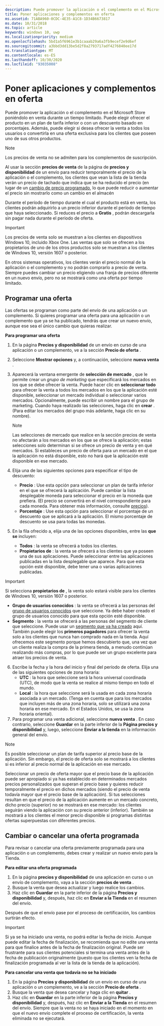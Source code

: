 ```yaml
---
description: Puede promover la aplicación o el complemento en el Microsoft Store poniéndolo en venta durante un tiempo limitado.
title: Poner aplicaciones y complementos en oferta
ms.assetid: 71ABA960-0CDC-4E35-A1C8-1D34B6673817
ms.date: 10/31/2018
ms.topic: article
keywords: windows 10, uwp
ms.localizationpriority: medium
ms.openlocfilehash: 5bd1a5f6961e3b1caaab29a6a3fb9ecef2e9d6ef
ms.sourcegitcommit: a3bbd3dd13be5d2f8a2793717adf4276840ee17d
ms.translationtype: MT
ms.contentlocale: es-ES
ms.lasthandoff: 10/30/2020
ms.locfileid: "93035008"
---
```

# <a name="put-apps-and-add-ons-on-sale"></a>Poner aplicaciones y complementos en oferta

Puede promover la aplicación o el complemento en el Microsoft Store poniéndolo en venta durante un tiempo limitado. Puede elegir ofrecer el producto en un plan de tarifa inferior o con un descuento basado en porcentajes. Además, puede elegir si desea ofrecer la venta a todos los usuarios o convertirla en una oferta exclusiva para los clientes que poseen uno de sus otros productos.

> [!NOTE]
> Los precios de venta no se admiten para los complementos de suscripción.

Al usar la sección **precios de venta** de la página de **precios y disponibilidad** de un envío para reducir temporalmente el precio de la aplicación o el complemento, los clientes que vean la lista de la tienda verán un precio de tachado que indica que se ha reducido el precio (en lugar de un [cambio de precio programado](set-and-schedule-app-pricing.md#schedule-price-changes), lo que puede reducir o aumentar el precio sin mostrarlo como un cambio en el almacén 

Durante el período de tiempo durante el cual el producto está en venta, los clientes podrán adquirirlo a un precio inferior durante el período de tiempo que haya seleccionado. Si reduces el precio a **Gratis** , podrán descargarla sin pagar nada durante el periodo de oferta.

> [!IMPORTANT]
> Los precios de venta solo se muestran a los clientes en dispositivos Windows 10, incluido Xbox One. Las ventas que solo se ofrecen a los propietarios de uno de los otros productos solo se muestran a los clientes de Windows 10, versión 1607 o posterior.
> 
> En otros sistemas operativos, los clientes verán el precio normal de la aplicación o el complemento y no podrán comprarlo a precio de venta. Siempre puedes cambiar un precio eligiendo una franja de precios diferente en un nuevo envío, pero no se mostrará como una oferta por tiempo limitado.


## <a name="scheduling-a-sale"></a>Programar una oferta

Las ofertas se programan como parte del envío de una aplicación o un complemento. Si quieres programar una oferta para una aplicación o un complemento que ya se ha publicado, tendrás que crear un nuevo envío, aunque ese sea el único cambio que quieras realizar.

**Para programar una oferta**

1. En la página **Precios y disponibilidad** de un envío en curso de una aplicación o un complemento, ve a la sección **Precio de oferta** .
2. Seleccione **Mostrar opciones** y, a continuación, seleccione **nueva venta** .
3. Aparecerá la ventana emergente de **selección de mercado** , que le permite crear un *grupo de marketing* que especificará los mercados en los que se debe ofrecer la venta. Puede hacer clic en **seleccionar todo** para ofrecer la venta a todos los mercados en los que la aplicación esté disponible, seleccionar un mercado individual o seleccionar varios mercados. Opcionalmente, puede escribir un nombre para el grupo de marketing. Cuando haya realizado las selecciones, haga clic en **crear** . (Para editar los mercados del grupo más adelante, haga clic en su nombre).

   > [!NOTE]
   > Las selecciones de mercado que realice en la sección precios de venta no afectarán a los mercados en los que se ofrece la aplicación; estas selecciones solo determinan si se ofrece un precio de venta y en qué mercados. Si estableces un precio de oferta para un mercado en el que la aplicación no está disponible, esto no hará que la aplicación esté disponible en ese mercado.
4. Elija una de las siguientes opciones para especificar el tipo de descuento:
   - **Precio** : Use esta opción para seleccionar un plan de tarifa inferior en el que se ofrecerá la aplicación. Puede cambiar la lista desplegable moneda para seleccionar el precio en la moneda que prefiera. (El precio se convertirá en el nivel correspondiente para cada moneda. Para obtener más información, consulte [precios](set-app-pricing-and-availability.md)).
   - **Porcentaje** : Use esta opción para seleccionar el porcentaje de un descuento que se aplicará a la aplicación. El mismo porcentaje de descuento se usa para todas las monedas.
5. En la fila ofrecido a, elija una de las opciones disponibles, entre las **que se** incluyen:
   - **Todos** : la venta se ofrecerá a todos los clientes.
   - **Propietarios de** : la venta se ofrecerá a los clientes que ya poseen una de sus aplicaciones. Puede seleccionar entre las aplicaciones publicadas en la lista desplegable que aparece. Para que esta opción esté disponible, debe tener una o varias aplicaciones publicadas.

  > [!IMPORTANT]
  > Si selecciona **propietarios de** , la venta solo estará visible para los clientes de Windows 10, versión 1607 o posterior.

   - **Grupo de usuarios conocidos** : la venta se ofrecerá a las personas del [grupo de usuarios conocidos](create-known-user-groups.md) que seleccione. Ya debe haber creado el grupo de usuarios conocido para que esta opción esté disponible.
   - **Segmento** : la venta se ofrecerá a las personas del segmento de cliente que seleccione. Puede usar un  [segmento que ya ha creado](create-customer-segments.md) aquí. También puede elegir los **primeros pagadores** para ofrecer la venta solo a los clientes que nunca han comprado nada en la tienda. Aquí ofrecemos este segmento porque hemos descubierto que, una vez que un cliente realiza la compra de la primera tienda, a menudo continúan realizando más compras, por lo que puede ser un grupo excelente para atraer los precios de venta.
6. Escribe la fecha y la hora del inicio y final del período de oferta. Elija una de las siguientes opciones de zona horaria:
   - **UTC** : la hora que seleccione será la hora universal coordinada (UTC), de modo que la venta se realice al mismo tiempo en todo el mundo.
   - **Local** : la hora que seleccione será la usada en cada zona horaria asociada a un mercado. (Tenga en cuenta que para los mercados que incluyen más de una zona horaria, solo se utilizará una zona horaria en ese mercado. En el Estados Unidos, se usa la zona horaria oriental).
7. Para programar una venta adicional, seleccione **nueva venta** . En caso contrario, seleccione **Guardar** en la parte inferior de la **Página precios y disponibilidad** y, luego, seleccione **Enviar a la tienda** en la información general del envío.

> [!NOTE]
> Es posible seleccionar un plan de tarifa superior al precio base de la aplicación. Sin embargo, el precio de oferta solo se mostrará a los clientes si es inferior al precio normal de la aplicación en ese mercado.
>
> Seleccionar un precio de oferta mayor que el precio base de la aplicación puede ser apropiado si ya has establecido en determinados mercados precios personalizados que superan el precio base y quieres reducir temporalmente el precio en dichos mercados (siendo el precio de venta todavía mayor que el precio base de la aplicación). Si tus selecciones resultan en que el precio de la aplicación aumente en un mercado concreto, dicho precio (superior) no se mostrará en ese mercado: los clientes seguirán viendo la aplicación con su precio anterior (inferior). También se mostrará a los clientes el menor precio disponible si programas distintas ofertas superpuestas con diferentes precios.

## <a name="changing-or-canceling-a-scheduled-sale"></a>Cambiar o cancelar una oferta programada

Para revisar o cancelar una oferta previamente programada para una aplicación o un complemento, debes crear y realizar un nuevo envío para la Tienda.

**Para editar una oferta programada**

1.  En la página **precios y disponibilidad** de una aplicación en curso o un envío de complemento, vaya a la sección **precios de venta** .
2.  Busque la venta que desea actualizar y luego realice los cambios.
3.  Haz clic en **Guardar** en la parte inferior de la página **Precios y disponibilidad** y, después, haz clic en **Enviar a la Tienda** en el resumen del envío.

Después de que el envío pase por el proceso de certificación, los cambios surtirán efecto.

> [!IMPORTANT]
> Si ya se ha iniciado una venta, no podrá editar la fecha de inicio. Aunque puede editar la fecha de finalización, se recomienda que no edite una venta para que finalice antes de la fecha de finalización original. Puede ser frustrante para sus clientes potenciales si termina una venta antes de la fecha de publicación originalmente (puesto que los clientes ven la fecha de finalización programada al ver la lista de la tienda de la aplicación).

 **Para cancelar una venta que todavía no se ha iniciado**

1.  En la página **Precios y disponibilidad** de un envío en curso de una aplicación o un complemento, ve a la sección **Precio de oferta** .
2.  Busque la venta que desea cancelar y haga clic en **quitar** .
3.  Haz clic en **Guardar** en la parte inferior de la página **Precios y disponibilidad** y, después, haz clic en **Enviar a la Tienda** en el resumen del envío. Siempre que la venta no se haya iniciado en el momento en que el nuevo envío complete el proceso de certificación, la venta eliminada no se ejecutará.




